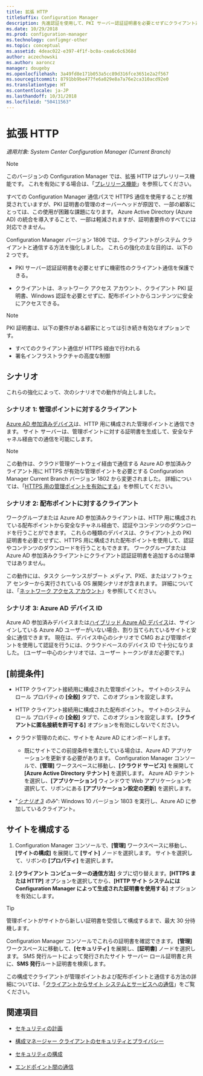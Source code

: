 ```yaml
---
title: 拡張 HTTP
titleSuffix: Configuration Manager
description: 先進認証を使用して、PKI サーバー認証証明書を必要とせずにクライアント通信をセキュリティ保護します。
ms.date: 10/29/2018
ms.prod: configuration-manager
ms.technology: configmgr-other
ms.topic: conceptual
ms.assetid: 4deac022-e397-4f1f-bc0a-cea6c6c6368d
author: aczechowski
ms.author: aaroncz
manager: dougeby
ms.openlocfilehash: 3a49fd8e171b053a5cc89d316fce3651e2a2f567
ms.sourcegitcommit: 8791bb9be477fe6a029e8a7a76e2ca310acd92e0
ms.translationtype: HT
ms.contentlocale: ja-JP
ms.lasthandoff: 10/31/2018
ms.locfileid: "50411563"
---
```

# <a name="enhanced-http"></a>拡張 HTTP

*適用対象: System Center Configuration Manager (Current Branch)*

<!--1356889,1358460-->

> [!Note]  
> このバージョンの Configuration Manager では、拡張 HTTP はプレリリース機能です。 これを有効にする場合は、「[プレリリース機能](/sccm/core/servers/manage/pre-release-features)」を参照してください。  

すべての Configuration Manager 通信パスで HTTPS 通信を使用することが推奨されていますが、PKI 証明書の管理のオーバーヘッドが原因で、一部の顧客にとっては、この使用が困難な課題になります。 Azure Active Directory (Azure AD) の統合を導入することで、一部は軽減されますが、証明書要件のすべてには対応できません。 

Configuration Manager バージョン 1806 では、クライアントがシステム クライアントと通信する方法を強化しました。 これらの強化の主な目的は、以下の 2 つです。  

- PKI サーバー認証証明書を必要とせずに機密性のクライアント通信を保護できる。  

- クライアントは、ネットワーク アクセス アカウント、クライアント PKI 証明書、Windows 認証を必要とせずに、配布ポイントからコンテンツに安全にアクセスできる。  

> [!Note]  
> PKI 証明書は、以下の要件がある顧客にとっては引き続き有効なオプションです。   
> - すべてのクライアント通信が HTTPS 経由で行われる  
> - 署名インフラストラクチャの高度な制御  


## <a name="bkmk_scenario"></a> シナリオ

これらの強化によって、次のシナリオでの動作が向上しました。  


### <a name="bkmk_scenario1"></a> シナリオ 1: 管理ポイントに対するクライアント
<!--1356889-->

[Azure AD 参加済みデバイス](https://docs.microsoft.com/azure/active-directory/device-management-introduction#azure-ad-joined-devices)は、HTTP 用に構成された管理ポイントと通信できます。 サイト サーバーは、管理ポイントに対する証明書を生成して、安全なチャネル経由での通信を可能にします。   

> [!Note]  
> この動作は、クラウド管理ゲートウェイ経由で通信する Azure AD 参加済みクライアント用に HTTPS が有効な管理ポイントを必要とする Configuration Manager Current Branch バージョン 1802 から変更されました。 詳細については、「[HTTPS 用の管理ポイントを有効にする](/sccm/core/clients/manage/cmg/certificates-for-cloud-management-gateway#bkmk_mphttps)」を参照してください。  


### <a name="bkmk_scenario2"></a> シナリオ 2: 配布ポイントに対するクライアント
<!--1358228-->

ワークグループまたは Azure AD 参加済みクライアントは、HTTP 用に構成されている配布ポイントから安全なチャネル経由で、認証やコンテンツのダウンロードを行うことができます。 これらの種類のデバイスは、クライアント上の PKI 証明書を必要とせずに、HTTPS 用に構成された配布ポイントを使用して、認証やコンテンツのダウンロードを行うこともできます。 ワークグループまたは Azure AD 参加済みクライアントにクライアント認証証明書を追加するのは簡単ではありません。

この動作には、タスク シーケンスがブート メディア、PXE、またはソフトウェア センターから実行されている OS 展開シナリオが含まれます。 詳細については、「[ネットワーク アクセス アカウント](/sccm/core/plan-design/hierarchy/accounts#network-access-account)」を参照してください。<!--1358278-->


### <a name="bkmk_scenario3"></a> シナリオ 3: Azure AD デバイス ID 
<!--1358460-->

Azure AD 参加済みデバイスまたは[ハイブリッド Azure AD デバイス](https://docs.microsoft.com/azure/active-directory/device-management-introduction#hybrid-azure-ad-joined-devices)は、サインインしている Azure AD ユーザーがいない場合、割り当てられているサイトと安全に通信できます。 現在は、デバイス中心のシナリオで CMG および管理ポイントを使用して認証を行うには、クラウドベースのデバイス ID で十分になりました。 (ユーザー中心のシナリオでは、ユーザー トークンがまだ必要です。)  


## <a name="prerequisites"></a>[前提条件]  

- HTTP クライアント接続用に構成された管理ポイント。 サイトのシステム ロール プロパティの **[全般]** タブで、このオプションを設定します。  

- HTTP クライアント接続用に構成された配布ポイント。 サイトのシステム ロール プロパティの **[全般]** タブで、このオプションを設定します。 **[クライアントに匿名接続を許可する]** オプションを有効にしないでください。  

- クラウド管理のために、サイトを Azure AD にオンボードします。  

    - 既にサイトでこの前提条件を満たしている場合は、Azure AD アプリケーションを更新する必要があります。 Configuration Manager コンソールで、**[管理]** ワークスペースに移動し、**[クラウド サービス]** を展開して **[Azure Active Directory テナント]** を選択します。 Azure AD テナントを選択し、**[アプリケーション]** ウィンドウで Web アプリケーションを選択して、リボンにある **[アプリケーション設定の更新]** を選択します。  

- "*[シナリオ 3](#bkmk_scenario3) のみ*": Windows 10 バージョン 1803 を実行し、Azure AD に参加しているクライアント。 



## <a name="configure-the-site"></a>サイトを構成する

1. Configuration Manager コンソールで、**[管理]** ワークスペースに移動し、**[サイトの構成]** を展開して **[サイト]** ノードを選択します。 サイトを選択して、リボンの **[プロパティ]** を選択します。  

2. **[クライアント コンピューターの通信方法]** タブに切り替えます。**[HTTPS または HTTP]** オプションを選択してから、**[HTTP サイト システムには Configuration Manager によって生成された証明書を使用する]** オプションを有効にします。  

> [!Tip]
> 管理ポイントがサイトから新しい証明書を受信して構成するまで、最大 30 分待機します。

Configuration Manager コンソールでこれらの証明書を確認できます。 **[管理]** ワークスペースに移動して、**[セキュリティ]** を展開し、**[証明書]** ノードを選択します。 SMS 発行ルートによって発行されたサイト サーバー ロール証明書と共に、**SMS 発行**ルート証明書を検索します。

この構成でクライアントが管理ポイントおよび配布ポイントと通信する方法の詳細については、「[クライアントからサイト システムとサービスへの通信](/sccm/core/plan-design/hierarchy/communications-between-endpoints#Planning_Client_to_Site_System)」をご覧ください。



## <a name="see-also"></a>関連項目
- [セキュリティの計画](/sccm/core/plan-design/security/plan-for-security)  

- [構成マネージャー クライアントのセキュリティとプライバシー](/sccm/core/clients/deploy/plan/security-and-privacy-for-clients)  

- [セキュリティの構成](/sccm/core/plan-design/security/configure-security)  

- [エンドポイント間の通信](/sccm/core/plan-design/hierarchy/communications-between-endpoints)  

